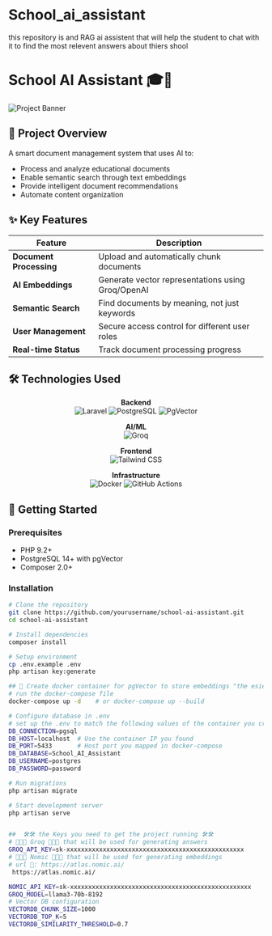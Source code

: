 # School_ai_assistant
this repository is and RAG ai assistent that will help the student to chat with it to find the most relevent answers about thiers shool


# School AI Assistant 🎓🤖

![Project Banner](https://via.placeholder.com/1200x400/3b82f6/ffffff?text=School+AI+Assistant) <!-- Replace with your actual banner image -->

## 🌟 Project Overview
A smart document management system that uses AI to:
- Process and analyze educational documents
- Enable semantic search through text embeddings
- Provide intelligent document recommendations
- Automate content organization

## ✨ Key Features
| Feature | Description |
|---------|-------------|
| **Document Processing** | Upload and automatically chunk documents |
| **AI Embeddings** | Generate vector representations using Groq/OpenAI |
| **Semantic Search** | Find documents by meaning, not just keywords |
| **User Management** | Secure access control for different user roles |
| **Real-time Status** | Track document processing progress |

## 🛠️ Technologies Used
<div align="center">

**Backend**  
![Laravel](https://img.shields.io/badge/Laravel-FF2D20?style=for-the-badge&logo=laravel&logoColor=white)
![PostgreSQL](https://img.shields.io/badge/PostgreSQL-316192?style=for-the-badge&logo=postgresql&logoColor=white)
![PgVector](https://img.shields.io/badge/PgVector-4169E1?style=for-the-badge&logo=postgresql&logoColor=white)

**AI/ML**  
![Groq](https://img.shields.io/badge/Groq-00A67E?style=for-the-badge&logo=groq&logoColor=white)

**Frontend**  
![Tailwind CSS](https://img.shields.io/badge/Tailwind_CSS-38B2AC?style=for-the-badge&logo=tailwind-css&logoColor=white)


**Infrastructure**  
![Docker](https://img.shields.io/badge/Docker-2496ED?style=for-the-badge&logo=docker&logoColor=white)
![GitHub Actions](https://img.shields.io/badge/GitHub_Actions-2088FF?style=for-the-badge&logo=github-actions&logoColor=white)

</div>

## 🚀 Getting Started

### Prerequisites
- PHP 9.2+
- PostgreSQL 14+ with pgVector
- Composer 2.0+

### Installation
```bash
# Clone the repository
git clone https://github.com/yourusername/school-ai-assistant.git
cd school-ai-assistant

# Install dependencies
composer install

# Setup environment
cp .env.example .env
php artisan key:generate

## 🚀 Create docker container for pgVector to store embeddings "the esiest way"
# run the docker-compose file
docker-compose up -d    # or docker-compose up --build

# Configure database in .env
# set up the .env to match the following values of the container you created
DB_CONNECTION=pgsql
DB_HOST=localhost  # Use the container IP you found
DB_PORT=5433       # Host port you mapped in docker-compose
DB_DATABASE=School_AI_Assistant
DB_USERNAME=postgres
DB_PASSWORD=password

# Run migrations
php artisan migrate

# Start development server
php artisan serve


##  🛠️🛠️ the Keys you need to get the project running 🛠️🛠️
# 🌟🌟🌟 Groq 🌟🌟🌟 that will be used for generating answers
GROQ_API_KEY=sk-xxxxxxxxxxxxxxxxxxxxxxxxxxxxxxxxxxxxxxxxxxxxxxxxx
# 🌟🌟🌟 Nomic 🌟🌟🌟 that will be used for generating embeddings
# url 🌟: https://atlas.nomic.ai/
 https://atlas.nomic.ai/

NOMIC_API_KEY=sk-xxxxxxxxxxxxxxxxxxxxxxxxxxxxxxxxxxxxxxxxxxxxxxxxxx
GROQ_MODEL=llama3-70b-8192
# Vector DB configuration
VECTORDB_CHUNK_SIZE=1000
VECTORDB_TOP_K=5
VECTORDB_SIMILARITY_THRESHOLD=0.7
```


